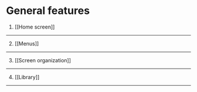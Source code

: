 <!--
parent:
    title: User_Guide
author:
    - 'Jérôme Bogaerts'
created_at: '2011-10-24 16:08:30'
updated_at: '2013-03-13 13:14:24'
tags:
    - 'User Guide'
-->

General features
================

1. [[Home screen]]
------------------

2. [[Menus]]
------------

3. [[Screen organization]]
--------------------------

4. [[Library]]
--------------
